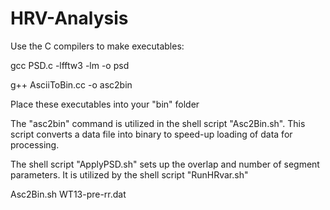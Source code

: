 # HRV-Analysis

Use the C compilers to make executables:

gcc PSD.c -lfftw3 -lm -o psd

g++ AsciiToBin.cc -o asc2bin

Place these executables into your "bin" folder

The "asc2bin" command is utilized in the shell script "Asc2Bin.sh". This script converts a data file into binary to 
speed-up loading of data for processing.

The shell script "ApplyPSD.sh" sets up the overlap and number of segment parameters. It is utilized by the shell 
script "RunHRvar.sh"

Asc2Bin.sh WT13-pre-rr.dat
